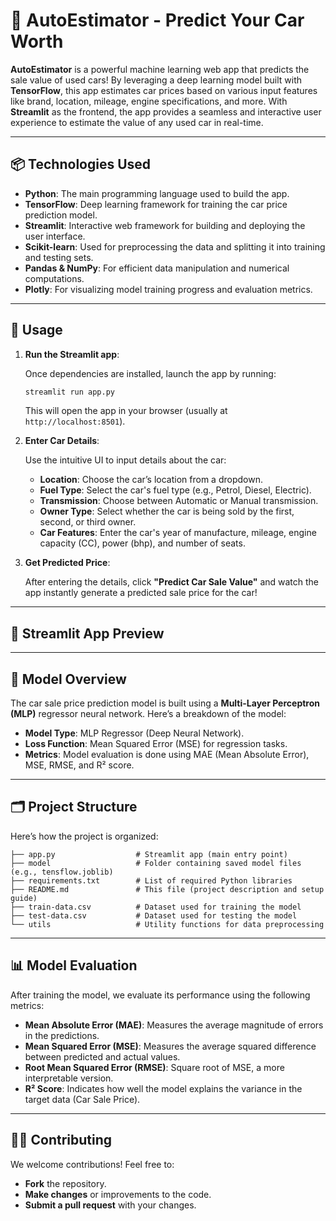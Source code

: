 # 🚗 AutoEstimator - Predict Your Car Worth

**AutoEstimator** is a powerful machine learning web app that predicts the sale value of used cars! By leveraging a deep learning model built with **TensorFlow**, this app estimates car prices based on various input features like brand, location, mileage, engine specifications, and more. With **Streamlit** as the frontend, the app provides a seamless and interactive user experience to estimate the value of any used car in real-time.

---

## 📦 **Technologies Used**

- **Python**: The main programming language used to build the app.
- **TensorFlow**: Deep learning framework for training the car price prediction model.
- **Streamlit**: Interactive web framework for building and deploying the user interface.
- **Scikit-learn**: Used for preprocessing the data and splitting it into training and testing sets.
- **Pandas & NumPy**: For efficient data manipulation and numerical computations.
- **Plotly**: For visualizing model training progress and evaluation metrics.

---


## 🚀 **Usage**

1. **Run the Streamlit app**:

   Once dependencies are installed, launch the app by running:

   ```bash
   streamlit run app.py
   ```

   This will open the app in your browser (usually at `http://localhost:8501`).

2. **Enter Car Details**:

   Use the intuitive UI to input details about the car:
   - **Location**: Choose the car’s location from a dropdown.
   - **Fuel Type**: Select the car's fuel type (e.g., Petrol, Diesel, Electric).
   - **Transmission**: Choose between Automatic or Manual transmission.
   - **Owner Type**: Select whether the car is being sold by the first, second, or third owner.
   - **Car Features**: Enter the car's year of manufacture, mileage, engine capacity (CC), power (bhp), and number of seats.

3. **Get Predicted Price**:

   After entering the details, click **"Predict Car Sale Value"** and watch the app instantly generate a predicted sale price for the car!

---

## 🌟 **Streamlit App Preview**

---

## 🔧 **Model Overview**

The car sale price prediction model is built using a **Multi-Layer Perceptron (MLP)** regressor neural network. Here’s a breakdown of the model:

- **Model Type**: MLP Regressor (Deep Neural Network).
- **Loss Function**: Mean Squared Error (MSE) for regression tasks.
- **Metrics**: Model evaluation is done using MAE (Mean Absolute Error), MSE, RMSE, and R² score.

---

## 🗂️ **Project Structure**

Here’s how the project is organized:

```
├── app.py                  # Streamlit app (main entry point)
├── model                   # Folder containing saved model files (e.g., tensflow.joblib)
├── requirements.txt        # List of required Python libraries
├── README.md               # This file (project description and setup guide)
├── train-data.csv          # Dataset used for training the model
├── test-data.csv           # Dataset used for testing the model
└── utils                   # Utility functions for data preprocessing
```

---

## 📊 **Model Evaluation**

After training the model, we evaluate its performance using the following metrics:

- **Mean Absolute Error (MAE)**: Measures the average magnitude of errors in the predictions.
- **Mean Squared Error (MSE)**: Measures the average squared difference between predicted and actual values.
- **Root Mean Squared Error (RMSE)**: Square root of MSE, a more interpretable version.
- **R² Score**: Indicates how well the model explains the variance in the target data (Car Sale Price).

---

## 🧑‍💻 **Contributing**

We welcome contributions! Feel free to:
- **Fork** the repository.
- **Make changes** or improvements to the code.
- **Submit a pull request** with your changes.
